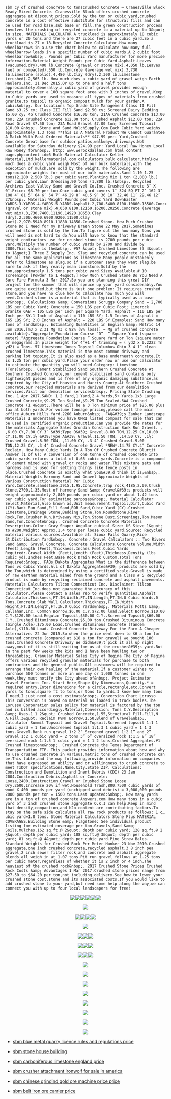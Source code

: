 
```
sbm cy of crushed concrete to tonsCrushed Concrete — Cranesville Block Ready Mixed Concrete. Cranesville Block offers crushed concrete aggregate at discount prices.Sold by the ton or cubic yard,crushed concrete is a cost effective substitute for structural fills and can be used for road base,sub base or fill.The green construction process involves the crushing of recycled concrete to a material up to 3&quot; in size. MATERIALS CALCULATOR A truckload is approximately 18 cubic yards or 20 tons.and there are 27 cubic feet in a cubic yard.So a truckload is 27 x 18.Recycled Concrete Calculator.How many wheelbarrows in a.Use the chart below to calculate how many full wheelbarrow loads in a specific number of cubic yards.A 2 cubic foot wheelbarrow&nbsp;. Pounds per Cubic Yard manufacturer for more precise information.Material Weight Pounds per Cubic Yard.Asphalt.Leaves (vacuumed,dry).400 lb.Concrete (gravel or stone mix).4,050 lb.Leaves (wet or compacted).550 lb.Concrete (average wet mix).3,730 lb.Limestone (solid).4,480 lb.Clay (dry).2,300 lb.Limestone (crushed).2,565 lb. How much does a cubic yard of gravel weigh Earth Haulers,Inc. 21 Dec 2015.Or up to one and a half tons approximately.Generally,a cubic yard of gravel provides enough material to cover a 100 square foot area with 3 inches of gravel.Keep in.Cubic yards are used to measure all types of materials from crushed granite,to topsoil to organic compost mulch for your garden.A cubic&nbsp;. Our Locations Top Grade Site Management Class II Fill Sand $3.25 cy; Class III Fill Sand $2.50 cy; Screened Dairy Bedding $5.00 cy; 4G Crushed Concrete $16.00 ton; 21AA Crushed Concrete $13.00 ton; 22A Crushed Concrete $12.00 ton; Crushed Asphalt $12.00 ton; 22A Road Gravel $7.50 ton; 23A Road Gravel $7.00 ton; Screened Topsoil $10.00 &nbsp;. Stone and Sand MulchSupply.Com Each Cubic Yard weighs approximately 1.3 Tons **This Is A Natural Product We Cannot Guarantee A Match With Past Ordered Materials** $47.99 per: Yard,Crushed Concrete Great base for outdoor patios,walkways,driveways.Not available for Saturday delivery.$24.99 per: Yard.Local Raw Honey Local Raw Honey for&nbsp;. http: www.werockdallas.com html content page.phpcontent id=6 Bulk Material Calculator Keller Material,Ltd.kellermaterial.com calculators bulk calculator.htmlHow much does a cubic yard weigh Most of our bulk materials,with the execption of mulch,are sold by the weight.The following are approximate weights for most of our bulk materials.Sand 1.10 1.25 tons(2,200 2,500 lb.) per cubic yard.Planting Mix 1 ton (2,000 lb.) per cubic yard.Lawn Dressing.90 tons (1,800 lb.)&nbsp;. Recycled Archives East Valley Sand and Gravel Co.Inc. Crushed Concrete 3″ X 0″.Price: $8.70 per ton.Once cubic yard covers 1″ 324 SQ FT 2″ 162 3″ 108 4″ 81 5″ 64 6″ 54 7″ 46.29 8″ 40.5 9″ 36 10″ 32.40 11″ 29.46 12″ 27&nbsp;. Material Weight Pounds per Cubic Yard DownEaster YARDS.3.YARDS.4.YARDS.5.YARDS.Asphalt.2,700.5400.8100.10800.13500.Concrete (gravel or stone mix).4,050.8100.12150.16200.20250.Concrete (average wet mix).3,730.7460.11190.14920.18650.Clay (dry).2,300.4600.6900.9200.11500.Clay (wet).2,970.5940.8910.11880.14850.Crushed Stone. How Much Crushed Stone Do I Need for my Driveway Braen Stone 22 May 2017.Sometimes crushed stone is sold by the ton.To figure out the how many tons you will need is not hard to do.You will have to know that the standard weight contractors use for crushed stone is 2700 pounds per cubic yard.Multiply the number of cubic yards by 2700 and divide by 2000.This value is the&nbsp;. #57 &quot; Crushed Limestone (3 4&quot; to 1&quot;) Three Z Supply Inc. Slag and recycled concrete can be used for all the same applications as limestone.Many people mistakenly refer to limestone as slag,so if a customer says they want slag,be sure to ask if they really mean limestone.Sold by the ton,approximately 1.5 tons per cubic yard.Sizes Available.# 10 screenings [Powder to 1 4&quot;] How Much Crushed Stone Do You Need A Sure Fire Formula 3 Mar 2017.So you are planning this great DIY project for the summer that will spruce up your yard considerably.You are quite excited,but there is just one problem: It requires crushed stone,and you have no clue how to calculate how much you will need.Crushed stone is a material that is typically used as a base or&nbsp;. Calculations &amp; Conversions Scruggs Company Sand = 2,700 LBS per Cubic Yard; Concrete = 150 LBS per Cubic Foot; Limerock Granite GAB = 105 LBS per Inch per Square Yard; Asphalt = 110 LBS per Inch per SY.1 Inch of Asphalt = 110 LBS SY; 1.5 Inches of Asphalt = 165 LBS SY; 2.0 Inches of Asphalt = 220 LBS SY.Examples: Sand How many tons of sand&nbsp;. Estimating Quantities in English &amp; Metric 14 Jun 2016.[m3 x 2.31 Mg m3 x 92% (8% loss)] = Mg of crushed concrete available}.“Aggregate Foundation Course “D”  ” Square Yard (square meter).“Aggregate Foundation Course ” Square Yard or Ton (square meter or megagram).In place weight for 4”+1 4” trimming = ( yd2 x 0.2222 Tn yd2) = Tons. 57 Limestone Jones Topsoil Columbus Ohio 3 4 1” clean crushed limestone.This material is the most common driveway and parking lot topping.It is also used as a base underneath concrete.It is 1.25 ton per cubic yard.Place your order now or use our calculator to estimate the quantity you will need.Category: Limestone (Tons)&nbsp;. Cement Stabilized Sand Southern Crushed Concrete At Southern Crushed Concrete,our cement stabilized sand contains only lightweight pieces and is free of any organic damaging substance,as required by the City of Houston and Harris County.At Southern Crushed Concrete,our recycled materials are derived from our demolition services.Visit our demolition services&nbsp;. Pricing State Crushing Inc. 1 Apr 2017.SAND: 1 2 Yard,1 Yard,2 4 Yards,5+ Yards.1x3 Large Crushed Concrete,$9.25 Ton Scaled,$9.25 Ton Scaled.6AA Crushed Concrete (1 4&quot;.There will be a 3 Ton minimum price of $25.00 plus tax at both yards.For volume tonnage pricing,please call the main office.Auburn Hills Yard.2260 Auburn&nbsp;. FAQ&#39;s Zanker Landscape Materials I understand you have OMRI listed compost for sale that can be used in certified organic production.Can you provide the rates for the materials Aggregate Sales Grondin Construction Bank Run Gravel. , ,6.00 CY,7.00 CY.3″ &#39;Type D&#39; Gravel.8.00 TON,12.25 CY,10.00 CY,11.00 CY.1½ &#39;Type A&#39; Gravel.11.50 TON, ,14.50 CY, .1½: Crushed Gravel.8.50 TON, ,11.00 CY, .3 4″ Crushed Gravel.9.00 TON,12.25 CY, .3 4″ Crushed Concrete Gravel *NEW*.14.75 CY.4″ Concrete Reclaim. How Many Cubic Yards In A Ton Of Crushed Concrete Blurtit Answer (1 of 6): A conversion of one tonne of crushed concrete into cubic yards returns a total of 0.65 cubic yards.Concrete is a compound of cement mixed with gravel or rocks and water.This mixture sets and hardens and is used for setting things like fence posts in place.Crushed concrete is exactly what you&#39;d think it is;&nbsp;. Material Weights Harmony Sand and Gravel Approximate Weights of Various Construction Material Per Cubic Yard.Concrete,sandstone,3915,1.95.Concrete,trap rock,4185,2.09.Crush Stone,2700,1.35.Most of Harmony Sand &amp; Gravel&#39;s products will weight approximately 2,840 pounds per cubic yard or about 1.42 tons per cubic yard.For estimating purposes&nbsp;. Material Calculator Select,Material,Also known as,Unit measurement.Topsoil,Dirt,Cubic Yard (CY).Bank Run Sand,Fill Sand,ROB Sand,Cubic Yard (CY).Crushed Limestone,Drainage Stone,Bedding Stone,Ton.Roundstone,River Rock,Ton.Crusher Run,Driveway Mix,Ton.Stone Dust,Screenings,Ton.Mason Sand,Ton.Concrete&nbsp;. Crushed Concrete Concrete Materials Description.Color: Gray Shape: Angular cubical.Size: US Sieve 1&quot; to #200.Weight: Approx.1.4 tons per loose cubic yard.Source: Recycled material various sources.Available at: Sioux Falls Quarry,Rice St.Distribution Yard&nbsp;. Concrete ⁄ Gravel Calculators :: Two Rivers Sand &amp; Gravel Concrete. Concrete Calculators.Concrete Volume.Width (Feet),Length (Feet),Thickness.Inches Feet.Cubic Yards Required:.Gravel.Width (Feet),Length (Feet),Thickness,Density (lbs cubic yd).Inches Feet,Base Rock Drain Rock Custom.Total Tons Required:&nbsp;. FAQs Dakota Aggregates What is the difference between Tons vs Cubic Yards.All of Dakota Aggregates&#39; products are sold by the Ton,which is determined by using a certified scale.Gravel is made of raw earthen material mined from the ground and a Class # 5 Recycled product is made by recycling reclaimed concrete and asphalt pavements. Materials Calculators Tilcon Connecticut Inc. Disclaimer: Tilcon Connecticut Inc.does not guarantee the accuracy of this calculator.Please contact a sales rep to verify quantities.Asphalt Calculator.Thickness,FT.IN.Width,FT.IN.Length,FT.IN.0 Cubic Yards.0 Tons.Concrete Slab Wall Calculator.Thickness,FT.IN.Width Height,FT.IN.Length,FT.IN.0 Cubic Yards&nbsp;. Materials Potts &amp; Callahan,Inc. Common Borrow,$6.00 C.Y.$72.00 load.Select Borrow,$10.00 C.Y.$120.00 load.Regular Topsoil,$50.00 C.Y..Screened Topsoil,$60.00 C.Y..Crushed Bituminous Concrete,$5.00 ton.Crushed Bituminous Concrete (Single Axle),$75.00 Load.Crushed Bituminous Concrete (Tandem Axle),$110.00 Load. Crushed Concrete Driveway For the Farm A Cheaper Alternative. 22 Jun 2015.So when the price went down to $6 a ton for crushed concrete (compared at $18 a ton for gravel) we bought 100 tons.Crushed Concrete Driveway We didn&#39;t pick it all up right away,most of it is still waiting for us at the crusher&#39;s yard.But in the past few weeks the kids and I have been hauling two or three&nbsp;. Granular Material Sales City of Regina The City of Regina offers various recycled granular materials for purchase to both contractors and the general public.All customers will be required to arrange their own hauling of the material.If a customer wishes to purchase 500 tonnes or more in one day or 1,000 tonnes in one week,they must notify the City ahead of&nbsp;. Project Estimator Gravel Products Inc. Start Here,Shape Qty Dimensions,Quantity.* = required entry.Enter dimensions for a circle,rectangle,etc.Convert yards to tons,square ft to tons,or tons to yards.I know how many tons I need,I just need a cost estimate&nbsp;. Conversion Chart Lorusso This conversion is based on material as loaded in truck bodies.The Lorusso Corporation sales policy for material is factored by the ton and is billed accordingly.Material,Conversion: Tons C.Y.Description &amp; Uses.1 1 2&quot; Crushed Concrete,1.55,Structural Fill.Fill,N A,Fill.3&quot; Reclaim PVMT Borrow,1.50,Blend of Gravel&nbsp;. Calculator Summit Topsoil and Gravel Topsoil.Screened topsoil 1:1 1 cubic yard = 1 ton.Unscreened topsoil 1:1.3 1 cubic yard = 1 1 3 tons.Gravel.Bank run gravel 1:2 2” Screened gravel 1:2 1” and 2” Gravel 1:2 1 cubic yard = 2 tons 3” 6” oversized rock 1:1.5 8” 18” oversized rock 1:1.5 1 cubic yard = 1 1 2 tons.Crushed Aggregates.#1 Crushed limestone&nbsp;. Crushed Concrete the Texas Department of Transportation FTP. This packet provides information about how and why to use crushed concrete in various.metric tons of crushed concrete can be.This table,and the map following,provide information on companies that have expressed an ability and or willingness to crush concrete to meet TxDOT specifications.Name.City.State ZIP. Calculations: Construction and Demolition and Inert Debris (CDI) 23 Jan 2004.Construction Debris,Asphalt or Concrete: Loose,2400.Construction.Gravel or Crushed Stone Loose Dry,2600,Increase 20% if wet.Household Trash,800.7500 cubic yards of wood X 400 pounds per yard (unchipped wood debris) = 3,000,000 pounds 2000 pounds per ton = 1500 tons.Last updated:&nbsp;. How many yards are in a ton of crushed concrete Answers.com How many tons in a cubic yard of 3 inch crushed stone aggregate O.K.I can help.Keep in mind that density,compaction,and h2o content are contributing factors.To stay on the safe side calculate all raw rock products as follows: 1 c…ubic yard=1.8 tons. Stone Material Calculators Stone Plus MATERIAL COVERAGES.Building Stone &amp; Flagstone: See individual product listing for estimated coverage per ton.Gravels,Sand &amp; Soils,Mulches.162 sq.ft.@ 2&quot; depth per cubic yard; 128 sq.ft.@ 2 ½&quot; depth per cubic yard; 108 sq.ft.@ 3&quot; depth per cubic yard; 81 sq.ft.@ 4&quot; depth per cubic yard.Pine Straw Bales. Standard Weights for Crushed Rock Per Meter Hunker 23 Nov 2010.Crushed aggregate,one inch crushed concrete,recycled asphalt,3 8 inch pea gravel,2 inch sewer filter rock,and concrete and asphalt aggregate blends all weigh in at 1.07 tons.Pit run gravel follows at 1.25 tons per cubic meter,regardless of whether it is 2 inch or 4 inch.The heaviest of the crushed rock&nbsp;. 2017 Crushed Stone Prices Crushed Rock Costs &amp; Advantages 1 Mar 2017.Crushed stone prices range from $27.50 to $64.20 per ton,not including delivery.See how to lower your crushed stone cost.stone and its associated costs.If you would like to add crushed stone to your yard,but need some help along the way,we can connect you with up to four local landscapers for free! 
```

<div align="center">
  
<a rel="nofollow" href="https://m.shibang-china.com?f=github&k=sbm+cy+of+crushed+concrete+to+tons"><img src="https://static.shibang-china.com/en/l.png"></a><img src="https://static.shibang-china.com/en/hw.png"><a rel="nofollow" href="https://m.shibang-china.com/product/?f=github&k=sbm+cy+of+crushed+concrete+to+tons"><img src="https://static.shibang-china.com/en/p.png"></a><a rel="nofollow" href="https://m.shibang-china.com/cases/?f=github&k=sbm+cy+of+crushed+concrete+to+tons"><img src="https://static.shibang-china.com/en/c.png"></a><a rel="nofollow" href="https://m.shibang-china.com/news/?f=github&k=sbm+cy+of+crushed+concrete+to+tons"><img src="https://static.shibang-china.com/en/n.png"></a><a rel="nofollow" href="https://m.shibang-china.com?f=github&k=sbm+cy+of+crushed+concrete+to+tons"><img src="https://static.shibang-china.com/en/m.png"></a>

<a rel="nofollow" href="https://m.shibang-china.com/product/?f=github&k=sbm+cy+of+crushed+concrete+to+tons"><img src="https://static.shibang-china.com/en/b.jpg"></a>
  
<a rel="nofollow" href="https://m.shibang-china.com/solution-aggregate.html?f=github&k=sbm+cy+of+crushed+concrete+to+tons"><img src="https://static.shibang-china.com/en/a.jpg"></a><a rel="nofollow" href="https://m.shibang-china.com/solution-mine.html?f=github&k=sbm+cy+of+crushed+concrete+to+tons"><img src="https://static.shibang-china.com/en/m.jpg"></a><a rel="nofollow" href="https://m.shibang-china.com/solution-mill.html?f=github&k=sbm+cy+of+crushed+concrete+to+tons"><img src="https://static.shibang-china.com/en/g.jpg"></a><a rel="nofollow" href="https://m.shibang-china.com/solution-epc.html?f=github&k=sbm+cy+of+crushed+concrete+to+tons"><img src="https://static.shibang-china.com/en/e.jpg"></a>

<a rel="nofollow" href="https://m.shibang-china.com/product/?f=github&k=sbm+cy+of+crushed+concrete+to+tons"><img src="https://static.shibang-china.com/en/a-p.png"></a>

<a rel="nofollow" href="https://m.shibang-china.com/product/crusher/c6x.html?f=github&k=sbm+cy+of+crushed+concrete+to+tons"><img src="https://static.shibang-china.com/en/j.jpg"></a><a rel="nofollow" href="https://m.shibang-china.com/product/crusher/ci5x.html?f=github&k=sbm+cy+of+crushed+concrete+to+tons"><img src="https://static.shibang-china.com/en/i.jpg"></a><a rel="nofollow" href="https://m.shibang-china.com/product/crusher/hst.html?f=github&k=sbm+cy+of+crushed+concrete+to+tons"><img src="https://static.shibang-china.com/en/c.jpg"></a>

<a rel="nofollow" href="https://m.shibang-china.com/product/mill/mtw.html?f=github&k=sbm+cy+of+crushed+concrete+to+tons"><img src="https://static.shibang-china.com/en/mtw.jpg"></a><a rel="nofollow" href="https://m.shibang-china.com/product/mill/scm.html?f=github&k=sbm+cy+of+crushed+concrete+to+tons"><img src="https://static.shibang-china.com/en/scm.jpg"></a><a rel="nofollow" href="https://m.shibang-china.com/product/mill/lm.html?f=github&k=sbm+cy+of+crushed+concrete+to+tons"><img src="https://static.shibang-china.com/en/lm.jpg"></a>

<a rel="nofollow" href="https://m.shibang-china.com/product/sand/vsi6x.html?f=github&k=sbm+cy+of+crushed+concrete+to+tons"><img src="https://static.shibang-china.com/en/6x.jpg"></a><a rel="nofollow" href="https://m.shibang-china.com/product/sand/vu.html?f=github&k=sbm+cy+of+crushed+concrete+to+tons"><img src="https://static.shibang-china.com/en/vu.jpg"></a><a rel="nofollow" href="https://m.shibang-china.com/product/mobile/klun.html?f=github&k=sbm+cy+of+crushed+concrete+to+tons"><img src="https://static.shibang-china.com/en/k.jpg"></a>

<a rel="nofollow" href="https://m.shibang-china.com/cases/?f=github&k=sbm+cy+of+crushed+concrete+to+tons"><img src="https://static.shibang-china.com/en/case.png"></a>

<a rel="nofollow" href="https://m.shibang-china.com/cases/aggregate/202.html?f=github&k=sbm+cy+of+crushed+concrete+to+tons"><img src="https://static.shibang-china.com/en/c-1.jpg"></a>

<a rel="nofollow" href="https://m.shibang-china.com/cases/aggregate/203.html?f=github&k=sbm+cy+of+crushed+concrete+to+tons"><img src="https://static.shibang-china.com/en/c-2.jpg"></a>

<a rel="nofollow" href="https://m.shibang-china.com/cases/mill/123.html?f=github&k=sbm+cy+of+crushed+concrete+to+tons"><img src="https://static.shibang-china.com/en/c-3.jpg"></a>

<a rel="nofollow" href="https://m.shibang-china.com/contact_us.html?f=github&k=sbm+cy+of+crushed+concrete+to+tons"><img src="https://static.shibang-china.com/en/contact.png"></a>

<a rel="nofollow" href="https://swt.shibang-china.com/?f=github&k=sbm+cy+of+crushed+concrete+to+tons"><img src="https://static.shibang-china.com/en/chat.png"></a>

<a rel="nofollow" href="https://whatsapp.shibangsoft.com/WhatsApp.php?f=github&k=sbm+cy+of+crushed+concrete+to+tons"><img src="https://static.shibang-china.com/en/whatsapp.png"></a>

<a rel="nofollow" href="https://m.shibang-china.com/?f=github&k=sbm+cy+of+crushed+concrete+to+tons"><img src="https://static.shibang-china.com/en/website.png"></a>

</div>


* [sbm blue metal quarry licence rules and regulations price](sbm%20blue%20metal%20quarry%20licence%20rules%20and%20regulations%20price.md)

* [sbm stone house building](sbm%20stone%20house%20building.md)

* [sbm carboniferous limestone england price](sbm%20carboniferous%20limestone%20england%20price.md)

* [sbm crusher attachment ironwolf for sale in america](sbm%20crusher%20attachment%20ironwolf%20for%20sale%20in%20america.md)

* [sbm chinese grindind gold ore machine price price](sbm%20chinese%20grindind%20gold%20ore%20machine%20price%20price.md)

* [sbm belt iron ore carrier price](sbm%20belt%20iron%20ore%20carrier%20price.md)